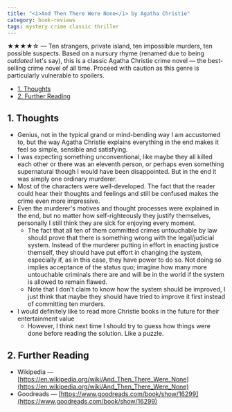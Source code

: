 ```yaml
---
title: "<i>And Then There Were None</i> by Agatha Christie"
category: book-reviews
tags: mystery crime classic thriller
---
```

★★★★☆ — Ten strangers, private island, ten impossible murders, ten possible suspects. Based on a nursury rhyme (renamed due to being *outdated* let's say), this is a classic Agatha Christie crime novel — the best-selling crime novel of all time. Proceed with caution as this genre is particularly vulnerable to spoilers.

<!--split-->

- [1. Thoughts](#1-thoughts)
- [2. Further Reading](#2-further-reading)

<!--split-->

## 1. Thoughts

* Genius, not in the typical grand or mind-bending way I am accustomed to, but the way Agatha Christie explains everything in the end makes it feel so simple, sensible and satisfying.
* I was expecting something unconventional, like maybe they all killed each other or there was an eleventh person, or perhaps even something supernatural though I would have been disappointed. But in the end it was simply one ordinary murderer.
* Most of the characters were well-developed. The fact that the reader could hear their thoughts and feelings and still be confused makes the crime even more impressive.
* Even the murderer's motives and thought processes were explained in the end, but no matter how self-righteously they justify themselves, personally I still think they are sick for enjoying every moment.
  * The fact that all ten of them committed crimes untouchable by law should prove that there is something wrong with the legal/judicial system. Instead of the murderer putting in effort in enacting justice themself, they should have put effort in changing the system, especially if, as in this case, they have power to do so. Not doing so implies acceptance of the status quo; imagine how many more untouchable criminals there are and will be in the world if the system is allowed to remain flawed.
  * Note that I don't claim to know how the system should be improved, I just think that maybe they should have tried to improve it first instead of committing ten murders.
* I would definitely like to read more Christie books in the future for their entertainment value
  * However, I think next time I should try to guess how things were done before reading the solution. Like a puzzle.

## 2. Further Reading
* Wikipedia — [https://en.wikipedia.org/wiki/And_Then_There_Were_None](https://en.wikipedia.org/wiki/And_Then_There_Were_None)
* Goodreads — [https://www.goodreads.com/book/show/16299](https://www.goodreads.com/book/show/16299)
